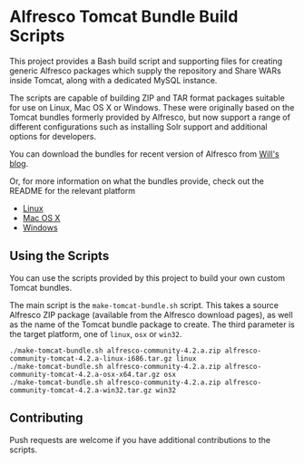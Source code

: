 Alfresco Tomcat Bundle Build Scripts
====================================

This project provides a Bash build script and supporting files for creating
generic Alfresco packages which supply the repository and Share WARs inside 
Tomcat, along with a dedicated MySQL instance.

The scripts are capable of building ZIP and TAR format packages suitable 
for use on Linux, Mac OS X or Windows. These were originally based on the
Tomcat bundles formerly provided by Alfresco, but now support a range of 
different configurations such as installing Solr support and additional 
options for developers.

You can download the bundles for recent version of Alfresco from 
[Will's blog]().

Or, for more information on what the bundles provide, check out the README
for the relevant platform

 * [Linux](/wabson/build-tomcat-bundles/blob/master/bundle-files/linux/README.md)
 * [Mac OS X](/wabson/build-tomcat-bundles/blob/master/bundle-files/osx/README.md)
 * [Windows](/wabson/build-tomcat-bundles/blob/master/bundle-files/win32/README.md)

Using the Scripts
-----------------

You can use the scripts provided by this project to build your own custom 
Tomcat bundles.

The main script is the `make-tomcat-bundle.sh` script. This takes a source 
Alfresco ZIP package (available from the Alfresco download pages), as well
as the name of the Tomcat bundle package to create. The third parameter is
the target platform, one of `linux`, `osx` or `win32`.

    ./make-tomcat-bundle.sh alfresco-community-4.2.a.zip alfresco-community-tomcat-4.2.a-linux-i686.tar.gz linux
    ./make-tomcat-bundle.sh alfresco-community-4.2.a.zip alfresco-community-tomcat-4.2.a-osx-x64.tar.gz osx
    ./make-tomcat-bundle.sh alfresco-community-4.2.a.zip alfresco-community-tomcat-4.2.a-win32.tar.gz win32

Contributing
------------

Push requests are welcome if you have additional contributions to the scripts.
